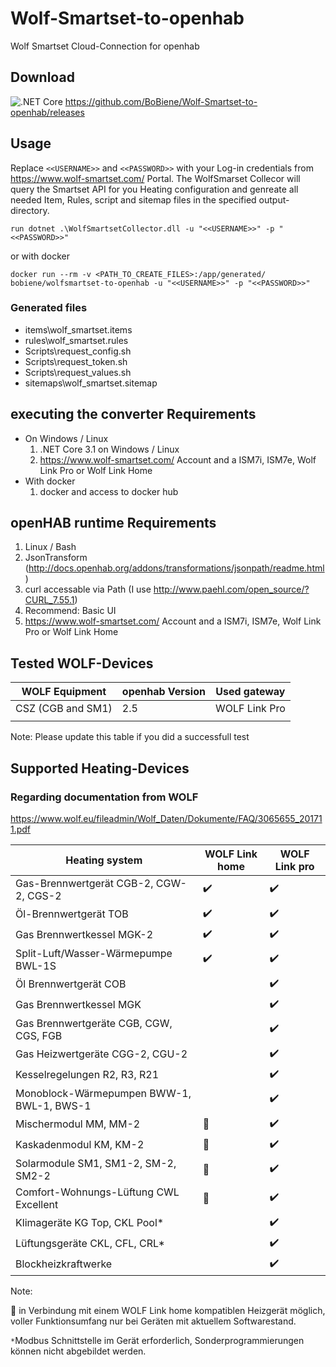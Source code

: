 # Wolf-Smartset-to-openhab
Wolf Smartset Cloud-Connection for openhab

## Download
![.NET Core](https://github.com/BoBiene/Wolf-Smartset-to-openhab/workflows/.NET%20Core/badge.svg)
https://github.com/BoBiene/Wolf-Smartset-to-openhab/releases

## Usage 

Replace ```<<USERNAME>>``` and ```<<PASSWORD>>``` with your Log-in credentials from https://www.wolf-smartset.com/ Portal.
The WolfSmarset Collecor will query the Smartset API for you Heating configuration and genreate all needed Item, Rules, script and sitemap files in the specified output-directory.

```
run dotnet .\WolfSmartsetCollector.dll -u "<<USERNAME>>" -p "<<PASSWORD>>"
```

or with docker

```
docker run --rm -v <PATH_TO_CREATE_FILES>:/app/generated/ bobiene/wolfsmartset-to-openhab -u "<<USERNAME>>" -p "<<PASSWORD>>"
```

### Generated files

* items\wolf_smartset.items
* rules\wolf_smartset.rules
* Scripts\request_config.sh
* Scripts\request_token.sh
* Scripts\request_values.sh
* sitemaps\wolf_smartset.sitemap

## executing the converter Requirements
  
  - On Windows / Linux
    1. .NET Core 3.1 on Windows / Linux
    2. https://www.wolf-smartset.com/ Account and a ISM7i, ISM7e, Wolf Link Pro or Wolf Link Home
  - With docker
    1. docker and access to docker hub

## openHAB runtime Requirements
  1. Linux / Bash
  2. JsonTransform (http://docs.openhab.org/addons/transformations/jsonpath/readme.html)
  3. curl accessable via Path (I use http://www.paehl.com/open_source/?CURL_7.55.1)
  4. Recommend: Basic UI
  5. https://www.wolf-smartset.com/ Account and a ISM7i, ISM7e, Wolf Link Pro or Wolf Link Home

## Tested WOLF-Devices

| WOLF Equipment    | openhab Version | Used gateway  |
|-------------------|-----------------|---------------|
| CSZ (CGB and SM1) | 2.5             | WOLF Link Pro |
|                   |                 |               |

Note: Please update this table if you did a successfull test

## Supported Heating-Devices

### Regarding documentation from WOLF
https://www.wolf.eu/fileadmin/Wolf_Daten/Dokumente/FAQ/3065655_201711.pdf

| Heating system                            | WOLF Link home        | WOLF Link pro      |
|-------------------------------------------|-----------------------|--------------------|
| Gas-Brennwertgerät CGB-2, CGW-2, CGS-2    | :heavy_check_mark:    | :heavy_check_mark: |
| Öl-Brennwertgerät TOB                     | :heavy_check_mark:    | :heavy_check_mark: |
| Gas Brennwertkessel MGK-2                 | :heavy_check_mark:    | :heavy_check_mark: |
| Split-Luft/Wasser-Wärmepumpe BWL-1S       | :heavy_check_mark:    | :heavy_check_mark: |
| Öl Brennwertgerät COB                     |                       | :heavy_check_mark: |
| Gas Brennwertkessel MGK                   |                       | :heavy_check_mark: |
| Gas Brennwertgeräte CGB, CGW, CGS, FGB    |                       | :heavy_check_mark: |
| Gas Heizwertgeräte CGG-2, CGU-2           |                       | :heavy_check_mark: |
| Kesselregelungen R2, R3, R21              |                       | :heavy_check_mark: |
| Monoblock-Wärmepumpen BWW-1, BWL-1, BWS-1 |                       | :heavy_check_mark: |
| Mischermodul MM, MM-2                     | :black_square_button: | :heavy_check_mark: |
| Kaskadenmodul KM, KM-2                    | :black_square_button: | :heavy_check_mark: |
| Solarmodule SM1, SM1-2, SM-2, SM2-2       | :black_square_button: | :heavy_check_mark: |
| Comfort-Wohnungs-Lüftung CWL Excellent    | :black_square_button: | :heavy_check_mark: |
| Klimageräte KG Top, CKL Pool*             |                       | :heavy_check_mark: |
| Lüftungsgeräte CKL, CFL, CRL*             |                       | :heavy_check_mark: |
| Blockheizkraftwerke                       |                       | :heavy_check_mark: |

Note: 

:black_square_button: in Verbindung mit einem WOLF Link home kompatiblen Heizgerät möglich,
voller Funktionsumfang nur bei Geräten mit aktuellem Softwarestand.

``` * ```Modbus Schnittstelle im Gerät erforderlich,
Sonderprogrammierungen können nicht abgebildet werden.
